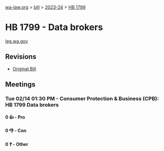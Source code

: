 [wa-law.org](/) > [bill](/bill/) > [2023-24](/bill/2023-24/) > [HB 1799](/bill/2023-24/hb/1799/)

# HB 1799 - Data brokers
[leg.wa.gov](https://app.leg.wa.gov/billsummary?BillNumber=1799&Year=2023&Initiative=false)

## Revisions
* [Original Bill](1/)

## Meetings
### Tue 02/14 01:30 PM - Consumer Protection & Business (CPB): HB 1799 Data brokers
#### 0 👍 - Pro

#### 0 👎 - Con

#### 0 ❓ - Other
